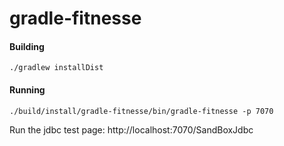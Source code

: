 # gradle-fitnesse

#### Building
```
./gradlew installDist
```
#### Running
```
./build/install/gradle-fitnesse/bin/gradle-fitnesse -p 7070
```
Run the jdbc test page: http://localhost:7070/SandBoxJdbc
